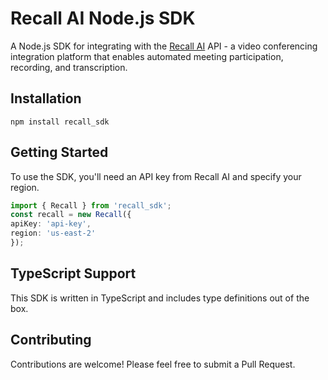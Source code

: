 # Recall AI Node.js SDK
A Node.js SDK for integrating with the [Recall AI](https://docs.recall.ai) API - a video conferencing integration platform that enables automated meeting participation, recording, and transcription.

## Installation
`npm install recall_sdk`

## Getting Started
To use the SDK, you'll need an API key from Recall AI and specify your region.

```typescript
import { Recall } from 'recall_sdk';
const recall = new Recall({
apiKey: 'api-key',
region: 'us-east-2' 
});
```

## TypeScript Support
This SDK is written in TypeScript and includes type definitions out of the box.


## Contributing
Contributions are welcome! Please feel free to submit a Pull Request.
